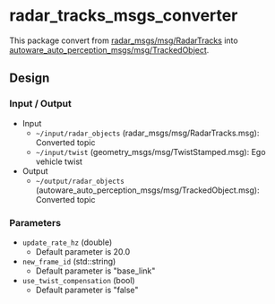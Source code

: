 # radar_tracks_msgs_converter

This package convert from [radar_msgs/msg/RadarTracks](https://github.com/ros-perception/radar_msgs/blob/ros2/msg/RadarTracks.msg) into [autoware_auto_perception_msgs/msg/TrackedObject](https://gitlab.com/autowarefoundation/autoware.auto/autoware_auto_msgs/-/blob/master/autoware_auto_perception_msgs/msg/TrackedObject.idl).

## Design
### Input / Output

- Input
  - `~/input/radar_objects` (radar_msgs/msg/RadarTracks.msg): Converted topic
  - `~/input/twist` (geometry_msgs/msg/TwistStamped.msg): Ego vehicle twist
- Output
  - `~/output/radar_objects` (autoware_auto_perception_msgs/msg/TrackedObject.msg): Converted topic

### Parameters

- `update_rate_hz` (double)
  - Default parameter is 20.0
- `new_frame_id` (std::string)
  - Default parameter is "base_link"
- `use_twist_compensation` (bool)
  - Default parameter is "false"
